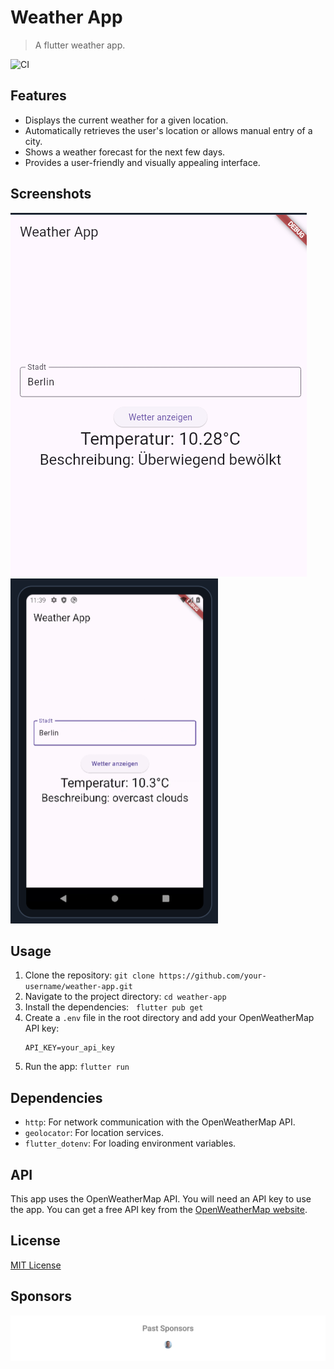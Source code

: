 # Weather App

> A flutter weather app. 

![CI]

## Features

* Displays the current weather for a given location.
* Automatically retrieves the user's location or allows manual entry of a city.
* Shows a weather forecast for the next few days.
* Provides a user-friendly and visually appealing interface.

## Screenshots

![Home Screen]
![Home Screen Mobile]

## Usage

1. Clone the repository: `git clone https://github.com/your-username/weather-app.git`
2. Navigate to the project directory: `cd weather-app`
3. Install the dependencies:   
 `flutter pub get`
4. Create a `.env` file in the root directory and add your OpenWeatherMap API key:
    ```
    API_KEY=your_api_key
    ```
5. Run the app: `flutter run`

## Dependencies

* `http`: For network communication with the OpenWeatherMap API.
* `geolocator`: For location services.
* `flutter_dotenv`: For loading environment variables.

## API

This app uses the OpenWeatherMap API. You will need an API key to use the app. You can get a free API key from the [OpenWeatherMap website](https://openweathermap.org/).

## License

[MIT License](./LICENSE)

## Sponsors

![Sponsors](https://github.com/miggi92/static/blob/master/sponsors.svg)


<!-- Links -->
[CI]: https://img.shields.io/github/actions/workflow/status/miggi92/flutter-weather/ci_cd.yml?style=for-the-badge
[Home Screen]: ./assets/home_screen.png
[Home Screen Mobile]: ./assets/home_screen_mobile.png

